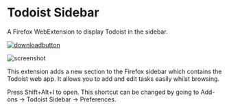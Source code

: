 # Todoist Sidebar
A Firefox WebExtension to display Todoist in the sidebar. 

<a href="https://addons.mozilla.org/en-US/firefox/addon/todoist_sidebar/">![downloadbutton](https://addons.cdn.mozilla.net/static/img/addons-buttons/AMO-button_2.png)</a>

![screenshot](https://i.imgur.com/YesYbfS.png)

This extension adds a new section to the Firefox sidebar which contains the Todoist web app. It allows you to add and edit tasks easily whilst browsing.

Press Shift+Alt+I to open. This shortcut can be changed by going to Add-ons -> Todoist Sidebar -> Preferences.
